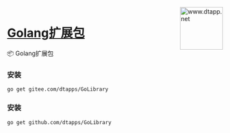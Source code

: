 <img align="right" width="100" src="https://kodo-cdn.dtapp.net/04/999e9f2f06d396968eacc10ce9bc8a.png" alt="www.dtapp.net"/>

<h1 align="left"><a href="https://www.dtapp.net/">Golang扩展包</a></h1>

📦 Golang扩展包

### 安装
```text
go get gitee.com/dtapps/GoLibrary
```

### 安装
```text
go get github.com/dtapps/GoLibrary
```
